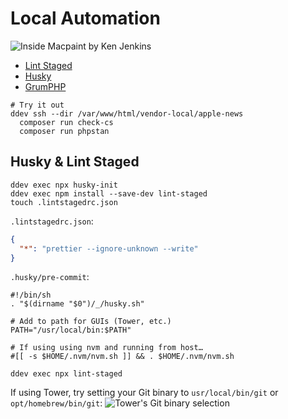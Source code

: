 # Local Automation

![Inside Macpaint by Ken Jenkins](/automation-workshop/assets/inside-macpaint.jpeg)

- [Lint Staged](https://github.com/okonet/lint-staged)
- [Husky](https://github.com/typicode/husky)
- [GrumPHP](https://github.com/phpro/grumphp)

```shell
# Try it out
ddev ssh --dir /var/www/html/vendor-local/apple-news
  composer run check-cs
  composer run phpstan
```

## Husky & Lint Staged

```shell
ddev exec npx husky-init
ddev exec npm install --save-dev lint-staged
touch .lintstagedrc.json
```

`.lintstagedrc.json`:

```json
{
  "*": "prettier --ignore-unknown --write"
}
```

`.husky/pre-commit`:

```shell
#!/bin/sh
. "$(dirname "$0")/_/husky.sh"

# Add to path for GUIs (Tower, etc.)
PATH="/usr/local/bin:$PATH"

# If using using nvm and running from host…
#[[ -s $HOME/.nvm/nvm.sh ]] && . $HOME/.nvm/nvm.sh

ddev exec npx lint-staged
```

If using Tower, try setting your Git binary to `usr/local/bin/git` or `opt/homebrew/bin/git`:
![Tower's Git binary selection](/automation-workshop/assets/tower-hooks.png)

```

```
